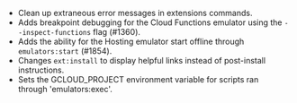 * Clean up extraneous error messages in extensions commands.
* Adds breakpoint debugging for the Cloud Functions emulator using the `--inspect-functions` flag (#1360).
* Adds the ability for the Hosting emulator start offline through `emulators:start` (#1854).
* Changes `ext:install` to display helpful links instead of post-install instructions.
* Sets the GCLOUD_PROJECT environment variable for scripts ran through 'emulators:exec'.

